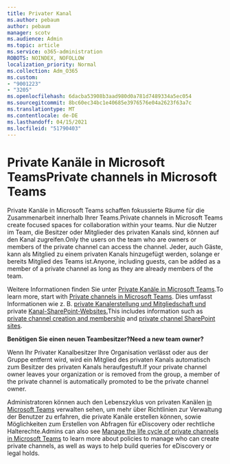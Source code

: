 ```yaml
---
title: Privater Kanal
ms.author: pebaum
author: pebaum
manager: scotv
ms.audience: Admin
ms.topic: article
ms.service: o365-administration
ROBOTS: NOINDEX, NOFOLLOW
localization_priority: Normal
ms.collection: Adm_O365
ms.custom:
- "9001223"
- "3205"
ms.openlocfilehash: 6dacba53908b3aad980d0a781d7489334a5ec054
ms.sourcegitcommit: 8bc60ec34bc1e40685e3976576e04a2623f63a7c
ms.translationtype: MT
ms.contentlocale: de-DE
ms.lasthandoff: 04/15/2021
ms.locfileid: "51790403"
---
```

# <a name="private-channels-in-microsoft-teams"></a><span data-ttu-id="f161c-102">Private Kanäle in Microsoft Teams</span><span class="sxs-lookup"><span data-stu-id="f161c-102">Private channels in Microsoft Teams</span></span>

<span data-ttu-id="f161c-103">Private Kanäle in Microsoft Teams schaffen fokussierte Räume für die Zusammenarbeit innerhalb Ihrer Teams.</span><span class="sxs-lookup"><span data-stu-id="f161c-103">Private channels in Microsoft Teams create focused spaces for collaboration within your teams.</span></span> <span data-ttu-id="f161c-104">Nur die Nutzer im Team, die Besitzer oder Mitglieder des privaten Kanals sind, können auf den Kanal zugreifen.</span><span class="sxs-lookup"><span data-stu-id="f161c-104">Only the users on the team who are owners or members of the private channel can access the channel.</span></span> <span data-ttu-id="f161c-105">Jeder, auch Gäste, kann als Mitglied zu einem privaten Kanals hinzugefügt werden, solange er bereits Mitglied des Teams ist.</span><span class="sxs-lookup"><span data-stu-id="f161c-105">Anyone, including guests, can be added as a member of a private channel as long as they are already members of the team.</span></span>

<span data-ttu-id="f161c-106">Weitere Informationen finden Sie unter [Private Kanäle in Microsoft Teams](https://docs.microsoft.com/MicrosoftTeams/private-channels).</span><span class="sxs-lookup"><span data-stu-id="f161c-106">To learn more, start with [Private channels in Microsoft Teams](https://docs.microsoft.com/MicrosoftTeams/private-channels).</span></span> <span data-ttu-id="f161c-107">Dies umfasst Informationen wie z. B. [private Kanalerstellung und Mitgliedschaft und](https://docs.microsoft.com/MicrosoftTeams/private-channels#private-channel-creation-and-membership) private [Kanal-SharePoint-Websites.](https://docs.microsoft.com/MicrosoftTeams/private-channels#private-channel-sharepoint-sites)</span><span class="sxs-lookup"><span data-stu-id="f161c-107">This includes information such as [private channel creation and membership](https://docs.microsoft.com/MicrosoftTeams/private-channels#private-channel-creation-and-membership) and [private channel SharePoint sites](https://docs.microsoft.com/MicrosoftTeams/private-channels#private-channel-sharepoint-sites).</span></span>

<span data-ttu-id="f161c-108">**Benötigen Sie einen neuen Teambesitzer?**</span><span class="sxs-lookup"><span data-stu-id="f161c-108">**Need a new team owner?**</span></span>

<span data-ttu-id="f161c-109">Wenn Ihr Privater Kanalbesitzer Ihre Organisation verlässt oder aus der Gruppe entfernt wird, wird ein Mitglied des privaten Kanals automatisch zum Besitzer des privaten Kanals heraufgestuft.</span><span class="sxs-lookup"><span data-stu-id="f161c-109">If your private channel owner leaves your organization or is removed from the group, a member of the private channel is automatically promoted to be the private channel owner.</span></span>

<span data-ttu-id="f161c-110">Administratoren können auch den Lebenszyklus von privaten Kanälen [in Microsoft Teams](https://docs.microsoft.com/MicrosoftTeams/private-channels-life-cycle-management) verwalten sehen, um mehr über Richtlinien zur Verwaltung der Benutzer zu erfahren, die private Kanäle erstellen können, sowie Möglichkeiten zum Erstellen von Abfragen für eDiscovery oder rechtliche Halterechte.</span><span class="sxs-lookup"><span data-stu-id="f161c-110">Admins can also see [Manage the life cycle of private channels in Microsoft Teams](https://docs.microsoft.com/MicrosoftTeams/private-channels-life-cycle-management) to learn more about policies to manage who can create private channels, as well as ways to help build queries for eDiscovery or legal holds.</span></span>
